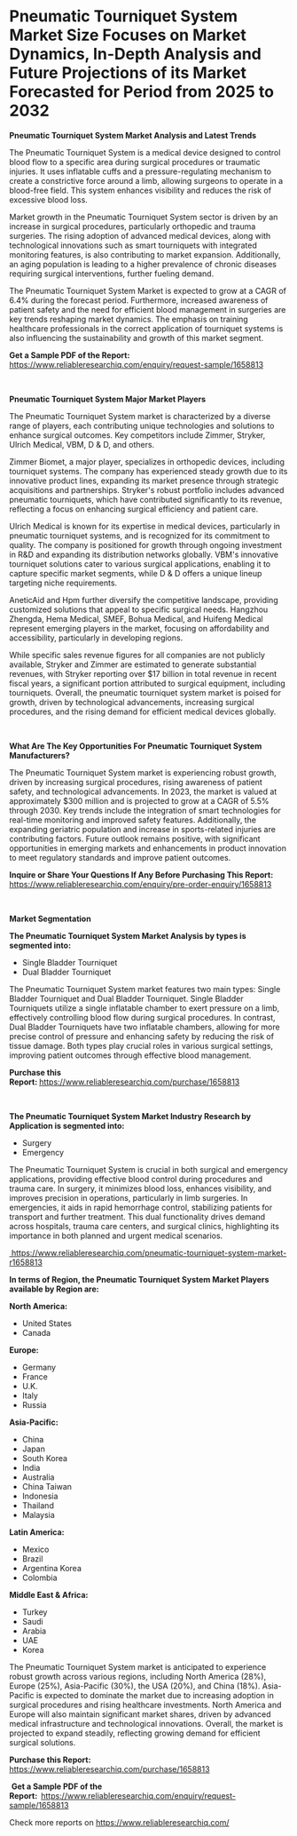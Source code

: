 <p><h1>Pneumatic Tourniquet System Market Size Focuses on Market Dynamics, In-Depth Analysis and Future Projections of its Market Forecasted for Period from 2025 to 2032</h1></p><p><strong>Pneumatic Tourniquet System Market Analysis and Latest Trends</strong></p>
<p><p>The Pneumatic Tourniquet System is a medical device designed to control blood flow to a specific area during surgical procedures or traumatic injuries. It uses inflatable cuffs and a pressure-regulating mechanism to create a constrictive force around a limb, allowing surgeons to operate in a blood-free field. This system enhances visibility and reduces the risk of excessive blood loss.</p><p>Market growth in the Pneumatic Tourniquet System sector is driven by an increase in surgical procedures, particularly orthopedic and trauma surgeries. The rising adoption of advanced medical devices, along with technological innovations such as smart tourniquets with integrated monitoring features, is also contributing to market expansion. Additionally, an aging population is leading to a higher prevalence of chronic diseases requiring surgical interventions, further fueling demand.</p><p>The Pneumatic Tourniquet System Market is expected to grow at a CAGR of 6.4% during the forecast period. Furthermore, increased awareness of patient safety and the need for efficient blood management in surgeries are key trends reshaping market dynamics. The emphasis on training healthcare professionals in the correct application of tourniquet systems is also influencing the sustainability and growth of this market segment.</p></p>
<p><strong>Get a Sample PDF of the Report:&nbsp;</strong> <a href="https://www.reliableresearchiq.com/enquiry/request-sample/1658813?utm_campaign=2290&utm_medium=2&utm_source=Github&utm_content=ia&utm_term=03032025&utm_id=pneumatic-tourniquet-system">https://www.reliableresearchiq.com/enquiry/request-sample/1658813</a></p>
<p>&nbsp;</p>
<p><strong>Pneumatic Tourniquet System Major Market Players</strong></p>
<p><p>The Pneumatic Tourniquet System market is characterized by a diverse range of players, each contributing unique technologies and solutions to enhance surgical outcomes. Key competitors include Zimmer, Stryker, Ulrich Medical, VBM, D & D, and others. </p><p>Zimmer Biomet, a major player, specializes in orthopedic devices, including tourniquet systems. The company has experienced steady growth due to its innovative product lines, expanding its market presence through strategic acquisitions and partnerships. Stryker's robust portfolio includes advanced pneumatic tourniquets, which have contributed significantly to its revenue, reflecting a focus on enhancing surgical efficiency and patient care.</p><p>Ulrich Medical is known for its expertise in medical devices, particularly in pneumatic tourniquet systems, and is recognized for its commitment to quality. The company is positioned for growth through ongoing investment in R&D and expanding its distribution networks globally. VBM's innovative tourniquet solutions cater to various surgical applications, enabling it to capture specific market segments, while D & D offers a unique lineup targeting niche requirements.</p><p>AneticAid and Hpm further diversify the competitive landscape, providing customized solutions that appeal to specific surgical needs. Hangzhou Zhengda, Hema Medical, SMEF, Bohua Medical, and Huifeng Medical represent emerging players in the market, focusing on affordability and accessibility, particularly in developing regions.</p><p>While specific sales revenue figures for all companies are not publicly available, Stryker and Zimmer are estimated to generate substantial revenues, with Stryker reporting over $17 billion in total revenue in recent fiscal years, a significant portion attributed to surgical equipment, including tourniquets. Overall, the pneumatic tourniquet system market is poised for growth, driven by technological advancements, increasing surgical procedures, and the rising demand for efficient medical devices globally.</p></p>
<p>&nbsp;</p>
<p><strong>What Are The Key Opportunities For Pneumatic Tourniquet System Manufacturers?</strong></p>
<p><p>The Pneumatic Tourniquet System market is experiencing robust growth, driven by increasing surgical procedures, rising awareness of patient safety, and technological advancements. In 2023, the market is valued at approximately $300 million and is projected to grow at a CAGR of 5.5% through 2030. Key trends include the integration of smart technologies for real-time monitoring and improved safety features. Additionally, the expanding geriatric population and increase in sports-related injuries are contributing factors. Future outlook remains positive, with significant opportunities in emerging markets and enhancements in product innovation to meet regulatory standards and improve patient outcomes.</p></p>
<p><strong>Inquire or Share Your Questions If Any Before Purchasing This Report:</strong> <a href="https://www.reliableresearchiq.com/enquiry/pre-order-enquiry/1658813?utm_campaign=2290&utm_medium=2&utm_source=Github&utm_content=ia&utm_term=03032025&utm_id=pneumatic-tourniquet-system">https://www.reliableresearchiq.com/enquiry/pre-order-enquiry/1658813</a></p>
<p>&nbsp;</p>
<p><strong>Market Segmentation</strong></p>
<p><strong>The Pneumatic Tourniquet System Market Analysis by types is segmented into:</strong></p>
<p><ul><li>Single Bladder Tourniquet</li><li>Dual Bladder Tourniquet</li></ul></p>
<p><p>The Pneumatic Tourniquet System market features two main types: Single Bladder Tourniquet and Dual Bladder Tourniquet. Single Bladder Tourniquets utilize a single inflatable chamber to exert pressure on a limb, effectively controlling blood flow during surgical procedures. In contrast, Dual Bladder Tourniquets have two inflatable chambers, allowing for more precise control of pressure and enhancing safety by reducing the risk of tissue damage. Both types play crucial roles in various surgical settings, improving patient outcomes through effective blood management.</p></p>
<p><strong>Purchase this Report:&nbsp;</strong><a href="https://www.reliableresearchiq.com/purchase/1658813?utm_campaign=2290&utm_medium=2&utm_source=Github&utm_content=ia&utm_term=03032025&utm_id=pneumatic-tourniquet-system">https://www.reliableresearchiq.com/purchase/1658813</a></p>
<p>&nbsp;</p>
<p><strong>The Pneumatic Tourniquet System Market Industry Research by Application is segmented into:</strong></p>
<p><ul><li>Surgery</li><li>Emergency</li></ul></p>
<p><p>The Pneumatic Tourniquet System is crucial in both surgical and emergency applications, providing effective blood control during procedures and trauma care. In surgery, it minimizes blood loss, enhances visibility, and improves precision in operations, particularly in limb surgeries. In emergencies, it aids in rapid hemorrhage control, stabilizing patients for transport and further treatment. This dual functionality drives demand across hospitals, trauma care centers, and surgical clinics, highlighting its importance in both planned and urgent medical scenarios.</p></p>
<p><a href="https://www.reliableresearchiq.com/pneumatic-tourniquet-system-market-r1658813?utm_campaign=2290&utm_medium=2&utm_source=Github&utm_content=ia&utm_term=03032025&utm_id=pneumatic-tourniquet-system">&nbsp;https://www.reliableresearchiq.com/pneumatic-tourniquet-system-market-r1658813</a></p>
<p><strong>In terms of Region, the Pneumatic Tourniquet System Market Players available by Region are:</strong></p>
<p>
    <p> <strong> North America: </strong>
        <ul>
            <li>United States</li>
            <li>Canada</li>
        </ul>
        </p> 
    <p> <strong> Europe: </strong>
        <ul>
            <li>Germany</li>
            <li>France</li>
            <li>U.K.</li>
            <li>Italy</li>
            <li>Russia</li>
        </ul>
        </p> 
    <p> <strong> Asia-Pacific: </strong>
        <ul>
            <li>China</li>
            <li>Japan</li>
            <li>South Korea</li>
            <li>India</li>
            <li>Australia</li>
            <li>China Taiwan</li>
            <li>Indonesia</li>
            <li>Thailand</li>
            <li>Malaysia</li>
        </ul>
        </p> 
    <p> <strong> Latin America: </strong>
        <ul>
            <li>Mexico</li>
            <li>Brazil</li>
            <li>Argentina Korea</li>
            <li>Colombia</li>
        </ul>
        </p> 
    <p> <strong> Middle East & Africa: </strong>
        <ul>
            <li>Turkey</li>
            <li>Saudi</li>
            <li>Arabia</li>
            <li>UAE</li>
            <li>Korea</li>
        </ul>
    </p>
    </p>
<p><p>The Pneumatic Tourniquet System market is anticipated to experience robust growth across various regions, including North America (28%), Europe (25%), Asia-Pacific (30%), the USA (20%), and China (18%). Asia-Pacific is expected to dominate the market due to increasing adoption in surgical procedures and rising healthcare investments. North America and Europe will also maintain significant market shares, driven by advanced medical infrastructure and technological innovations. Overall, the market is projected to expand steadily, reflecting growing demand for efficient surgical solutions.</p></p>
<p><strong>Purchase this Report: </strong><a href="https://www.reliableresearchiq.com/purchase/1658813?utm_campaign=2290&utm_medium=2&utm_source=Github&utm_content=ia&utm_term=03032025&utm_id=pneumatic-tourniquet-system">https://www.reliableresearchiq.com/purchase/1658813</a></p>
<p>&nbsp;<strong>Get a Sample PDF of the Report:&nbsp;&nbsp;</strong><a href="https://www.reliableresearchiq.com/enquiry/request-sample/1658813?utm_campaign=2290&utm_medium=2&utm_source=Github&utm_content=ia&utm_term=03032025&utm_id=pneumatic-tourniquet-system">https://www.reliableresearchiq.com/enquiry/request-sample/1658813</a></p>
<p><strong></strong></p>
<p>Check more reports on <a href="https://www.reliableresearchiq.com/?utm_campaign=2290&utm_medium=2&utm_source=Github&utm_content=ia&utm_term=03032025&utm_id=pneumatic-tourniquet-system">https://www.reliableresearchiq.com/</a></p>